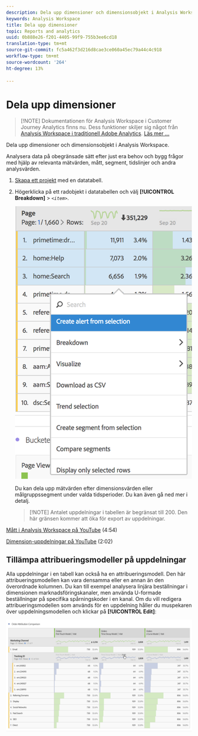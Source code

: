 ```yaml
---
description: Dela upp dimensioner och dimensionsobjekt i Analysis Workspace.
keywords: Analysis Workspace
title: Dela upp dimensioner
topic: Reports and analytics
uuid: 0b888e26-f201-4405-99f9-755b3ee6cd18
translation-type: tm+mt
source-git-commit: fc5a462f3d216d8cae3ce060a45ec79a44c4c918
workflow-type: tm+mt
source-wordcount: '264'
ht-degree: 13%

---
```



# Dela upp dimensioner

>[!NOTE] Dokumentationen för Analysis Workspace i Customer Journey Analytics finns nu. Dess funktioner skiljer sig något från [Analysis Workspace i traditionell Adobe Analytics](https://docs.adobe.com/content/help/en/analytics/analyze/analysis-workspace/home.html). [Läs mer …](/help/getting-started/cja-aa.md)

Dela upp dimensioner och dimensionsobjekt i Analysis Workspace.

Analysera data på obegränsade sätt efter just era behov och bygg frågor med hjälp av relevanta mätvärden, mått, segment, tidslinjer och andra analysvärden.

1. [Skapa ett projekt](/help/analysis-workspace/home.md) med en datatabell.
1. Högerklicka på ett radobjekt i datatabellen och välj **[!UICONTROL Breakdown]** > *`<item>`*.

   ![Stegresultat](assets/fa_data_table_actions.png)

   Du kan dela upp mätvärden efter dimensionsvärden eller målgruppssegment under valda tidsperioder. Du kan även gå ned mer i detalj.

   >[!NOTE] Antalet uppdelningar i tabellen är begränsat till 200. Den här gränsen kommer att öka för export av uppdelningar.

[Mått i Analysis Workspace på YouTube](https://www.youtube.com/watch?v=P9W0hhIHhCs&amp;index=12&amp;list=PL2tCx83mn7GuNnQdYGOtlyCu0V5mEZ8sS) (4:54)

[Dimension-uppdelningar på YouTube](https://www.youtube.com/watch?v=3mQ2HN7-lIc&amp;list=PL2tCx83mn7GuNnQdYGOtlyCu0V5mEZ8sS&amp;index=13) (2:02)

## Tillämpa attribueringsmodeller på uppdelningar

Alla uppdelningar i en tabell kan också ha en attribueringsmodell. Den här attribueringsmodellen kan vara densamma eller en annan än den överordnade kolumnen. Du kan till exempel analysera linjära beställningar i dimensionen marknadsföringskanaler, men använda U-formade beställningar på specifika spårningskoder i en kanal. Om du vill redigera attribueringsmodellen som används för en uppdelning håller du muspekaren över uppdelningsmodellen och klickar på **[!UICONTROL Edit]**:

![Brytningsinställningar](assets/breakdown_settings.png)
